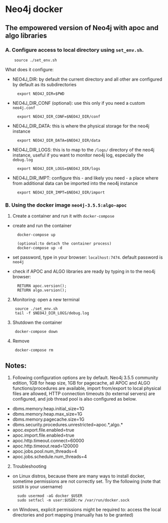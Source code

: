 # Neo4j docker

## The empowered version of Neo4j with apoc and algo libraries

### A. Configure access to local directory using `set_env.sh`. 

        source ./set_env.sh

What does it configure:

- NEO4J_DIR: by default the current directory and all other are configured by default as its subdirectories

        export NEO4J_DIR=$PWD

- NEO4J_DIR_CONF (optional): use this only if you need a custom `neo4j.conf`

        export NEO4J_DIR_CONF=$NEO4J_DIR/conf

- NEO4J_DIR_DATA: this is where the physical storage for the neo4j instance

        export NEO4J_DIR_DATA=$NEO4J_DIR/data

- NEO4J_DIR_LOGS: this is to map to the `/logs/` directory of the neo4j instance, useful if you want to monitor neo4j log, especially the `debug.log`

        export NEO4J_DIR_LOGS=$NEO4J_DIR/logs

- NEO4J_DIR_IMPT: configure this - and likely you need - a place where from additional data can be imported into the neo4j instance

        export NEO4J_DIR_IMPT=$NEO4J_DIR/import
        
### B. Using the docker image `neo4j-3.5.5:algo-apoc`

1. Create a container and run it with `docker-compose`
- create and run the container

        docker-compose up

        (optional:to detach the container process)
        docker-compose up -d 

- set password, type in your browser: `localhost:7474`. default password is `neo4j`

- check if APOC and ALGO libraries are ready by typing in to the neo4j browser:

        RETURN apoc.version();
        RETURN algo.version();

2. Monitoring: open a new terminal

        source ./set_env.sh
        tail -f $NEO4J_DIR_LOGS/debug.log

3. Shutdown the container

        docker-compose down

4. Remove

        docker-compose rm

## Notes:

1. Following configuration options are by default. 
Neo4j 3.5.5 community edition, 1GB for heap size, 1GB for pagecache, all APOC and ALGO functions/procedures are available, import from/export to local physical files are allowed, HTTP connection timeouts (to external servers) are configured, and job thread pool is also configured as below.

- dbms.memory.heap.initial_size=1G
- dbms.memory.heap.max_size=1G
- dbms.memory.pagecache.size=1G
- dbms.security.procedures.unrestricted=apoc.\*,algo.\*
- apoc.export.file.enabled=true
- apoc.import.file.enabled=true
- apoc.http.timeout.connect=60000
- apoc.http.timeout.read=120000
- apoc.jobs.pool.num_threads=4
- apoc.jobs.schedule.num_threads=4

2. Troubleshooting
- on Linux distros, because there are many ways to install docker, sometime permissions are not correctly set. Try the following (note that `$USER` is your username)

        sudo usermod -aG docker $USER
        sudo setfacl -m user:$USER:rw /var/run/docker.sock

- on Windows, explicit permissions might be required to: access the local directories and port mapping (manually has to be granted)